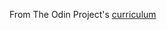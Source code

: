 From The Odin Project's [curriculum](http://www.theodinproject.com/courses/web-development-101/lessons/javascript-basics?ref=lc-pb)